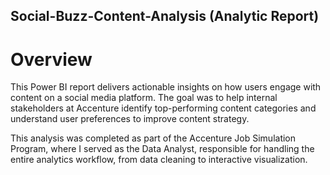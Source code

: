 ## Social-Buzz-Content-Analysis (Analytic Report)
# Overview
This Power BI report delivers actionable insights on how users engage with content on a social media platform. The goal was to help internal stakeholders at Accenture identify top-performing content categories and understand user preferences to improve content strategy.

This analysis was completed as part of the Accenture Job Simulation Program, where I served as the Data Analyst, responsible for handling the entire analytics workflow, from data cleaning to interactive visualization.
